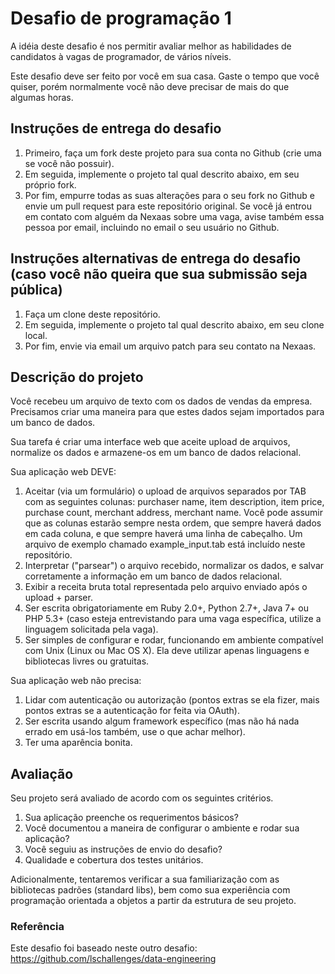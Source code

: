 # Desafio de programação 1
A idéia deste desafio é nos permitir avaliar melhor as habilidades de candidatos à vagas de programador, de vários níveis.

Este desafio deve ser feito por você em sua casa. Gaste o tempo que você quiser, porém normalmente você não deve precisar de mais do que algumas horas.

## Instruções de entrega do desafio
1. Primeiro, faça um fork deste projeto para sua conta no Github (crie uma se você não possuir).
1. Em seguida, implemente o projeto tal qual descrito abaixo, em seu próprio fork.
1. Por fim, empurre todas as suas alterações para o seu fork no Github e envie um pull request para este repositório original. Se você já entrou em contato com alguém da Nexaas sobre uma vaga, avise também essa pessoa por email, incluindo no email o seu usuário no Github.

## Instruções alternativas de entrega do desafio (caso você não queira que sua submissão seja pública)
1. Faça um clone deste repositório.
1. Em seguida, implemente o projeto tal qual descrito abaixo, em seu clone local.
1. Por fim, envie via email um arquivo patch para seu contato na Nexaas.

## Descrição do projeto
Você recebeu um arquivo de texto com os dados de vendas da empresa. Precisamos criar uma maneira para que estes dados sejam importados para um banco de dados.

Sua tarefa é criar uma interface web que aceite upload de arquivos, normalize os dados e armazene-os em um banco de dados relacional.

Sua aplicação web DEVE:

1. Aceitar (via um formulário) o upload de arquivos separados por TAB com as seguintes colunas: purchaser name, item description, item price, purchase count, merchant address, merchant name. Você pode assumir que as colunas estarão sempre nesta ordem, que sempre haverá dados em cada coluna, e que sempre haverá uma linha de cabeçalho. Um arquivo de exemplo chamado example_input.tab está incluído neste repositório.
1. Interpretar ("parsear") o arquivo recebido, normalizar os dados, e salvar corretamente a informação em um banco de dados relacional.
1. Exibir a receita bruta total representada pelo arquivo enviado após o upload + parser.
1. Ser escrita obrigatoriamente em Ruby 2.0+, Python 2.7+, Java 7+ ou PHP 5.3+ (caso esteja entrevistando para uma vaga específica, utilize a linguagem solicitada pela vaga).
1. Ser simples de configurar e rodar, funcionando em ambiente compatível com Unix (Linux ou Mac OS X). Ela deve utilizar apenas linguagens e bibliotecas livres ou gratuitas.

Sua aplicação web não precisa:

1. Lidar com autenticação ou autorização (pontos extras se ela fizer, mais pontos extras se a autenticação for feita via OAuth).
1. Ser escrita usando algum framework específico (mas não há nada errado em usá-los também, use o que achar melhor).
1. Ter uma aparência bonita.

## Avaliação
Seu projeto será avaliado de acordo com os seguintes critérios. 

1. Sua aplicação preenche os requerimentos básicos?
1. Você documentou a maneira de configurar o ambiente e rodar sua aplicação?
1. Você seguiu as instruções de envio do desafio?
1. Qualidade e cobertura dos testes unitários.

Adicionalmente, tentaremos verificar a sua familiarização com as bibliotecas padrões (standard libs), bem como sua experiência com programação orientada a objetos a partir da estrutura de seu projeto.

### Referência

Este desafio foi baseado neste outro desafio: https://github.com/lschallenges/data-engineering
